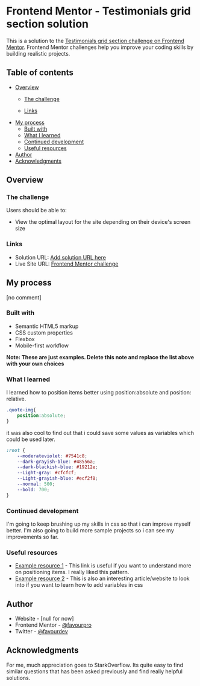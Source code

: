 # Frontend Mentor - Testimonials grid section solution

This is a solution to the [Testimonials grid section challenge on Frontend Mentor](https://www.frontendmentor.io/challenges/testimonials-grid-section-Nnw6J7Un7). Frontend Mentor challenges help you improve your coding skills by building realistic projects. 

## Table of contents

- [Overview](#overview)
  - [The challenge](#the-challenge)

  - [Links](#links)
- [My process](#my-process)
  - [Built with](#built-with)
  - [What I learned](#what-i-learned)
  - [Continued development](#continued-development)
  - [Useful resources](#useful-resources)
- [Author](#author)
- [Acknowledgments](#acknowledgments)


## Overview

### The challenge

Users should be able to:

- View the optimal layout for the site depending on their device's screen size


### Links

- Solution URL: [Add solution URL here](https://your-solution-url.com)
- Live Site URL: [Frontend Mentor challenge](https://www.frontendmentor.io/solutions/tesimonial-grid-section-uLcxcEIOM)

## My process
[no comment]

### Built with

- Semantic HTML5 markup
- CSS custom properties
- Flexbox
- Mobile-first workflow


**Note: These are just examples. Delete this note and replace the list above with your own choices**

### What I learned

I learned how to position items better using position:absolute and position: relative.
```css
.quote-img{
    position:absolute;
}
```

it was also cool to find out that i could save some values as variables which could be used later.

```css
:root {
    --moderateviolet: #7541c8;
    --dark-grayish-blue: #48556a;
    --dark-blackish-blue: #19212e;
    --Light-gray: #cfcfcf;
    --Light-grayish-blue: #ecf2f8;
    --normal: 500;
    --bold: 700;
}
```



### Continued development

I'm going to keep  brushing up my skills in css so that i can improve myself better. I'm also going to build more sample projects so i can see my improvements so far.


### Useful resources

- [Example resource 1](https://www.stackoverflow.com/a/42720659/11853945) - This link is useful if you want to understand more on positioning items. I really liked this pattern.
- [Example resource 2](https://www.w3schools.com/css/css3_variables.asp#:~:text=ADVERTISEMENT-,How%20var()%20Works,-First%20of%20all) - This is also an interesting article/website to look into if you want to learn how to add variables in css


## Author

- Website - [null for now]
- Frontend Mentor - [@favourpro](https://www.frontendmentor.io/profile/favourpro)
- Twitter - [@favourdev](https://www.twitter.com/favourdev)



## Acknowledgments

For me, much appreciation goes to StarkOverflow. Its quite easy to find similar questions that has been asked previously and find really helpful solutions.


